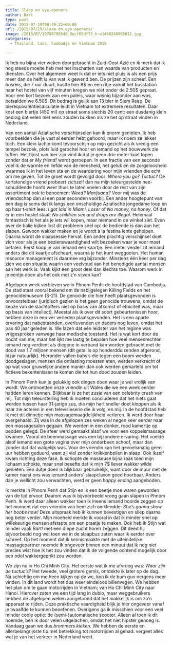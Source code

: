 ```yaml
---
title: Slaap en eye-openers
author: Bart
type: post
date: 2015-07-19T00:49:22+00:00
url: /2015/07/19/slaap-en-eye-openers/
image: /2015/07/19788796545_9ecf89df73_h-e1468248968612.jpg
categories:
  - Thailand, Laos, Cambodja en Vietnam 2015

---
```

Ik heb nu bijna vier weken doorgebracht in Zuid-Oost Azië en ik merk dat ik nog steeds moeite heb met het inschatten van waarde van producten en diensten. Over het algemeen weet ik dat er iets niet pluis is als een prijs meer dan de helft is van wat ik gewend ben. De prijzen zijn scheef. Een busreis, die 7 uur duurt, kostte hier 8$ en een ritje vanuit het busstation naar het hostel van vijf minuten kregen we niet onder de 2.50$ gepraat. Voor een kort bezoek aan een paleis, waar weinig bijzonder aan was, betaalden we 6.50$. Dit bedrag is gelijk aan 13 bier in Siem Reap. De bierequivalentiecalculatie leidt in Vietnam tot extremere resultaten. Daar kost een biertje (450 ml) op straat soms slechts 20 cent: een dusdanig klein bedrag dat velen niet eens zouden bukken als ze het op straat vinden in Nederland.

Van een aantal Aziatische verschijnselen kan ik enorm genieten. Ik heb voorbeelden die je vast al eerder hebt gehoord, maar ik noem ze lekker toch. Een klein lachje komt tevoorschijn op mijn gezicht als ik vredig een tempel bezoek, plots luid gerochel hoor en iemand op het bouwwerk zie tuffen. Het fijnst van hier zijn vind ik dat je geen drie meter kunt lopen zonder dat er _My friend!_ wordt geroepen. In een fractie van een seconde voel ik de warmte en liefde van de mensheid, het geluk en de zorgeloosheid waarmee ik in het leven sta en de waardering voor mijn vrienden die echt om me geven. Tot de groet wordt gevolgd door: _Where you go? Tuctuc?_ De kortstondige vriend probeert zichzelf dan na mijn teleurgestelde nee-schuddende hoofd weer thuis te laten voelen door de rest van zijn assortiment ook te benoemen: _Weed? Marijuana?_ Voor mij was de vriendschap dan al een paar seconden voorbij. Een ander hoogtepunt van een dag is soms dat ik langs een onschuldige Aziatische jongedame loop en op haar t-shirt lees: _I got laid in Miami_, _Loser_ of _No money, no honey_. Of dat er in een hostel staat: _No children sex and drugs are illegal_. Helemaal fantastisch is het als je iets wil kopen, maar niemand in de winkel ziet. Even over de balie kijken lost dit probleem snel op: de bediende is dan aan het slapen. Gewoon wakker maken en je wordt à la festina lente geholpen. Daarna wordt de slaapsessie hervat. Een ander prachtig verschijnsel doet zich voor als je een bezienswaardigheid wilt bezoeken waar je voor moet betalen. Eerst koop je van iemand een kaartje. Een meter verder zit iemand anders die dit kaartje afscheurt, waarna je het kunt weggooien. Het human resource management is daarmee erg bijzonder. Minstens één keer per dag zien we een situatie waarin een veelvoud van het benodigde aantal mensen aan het werk is. Vaak kijkt een groot deel dan slechts toe. Waarom werk in je eentje doen als het ook met z&#8217;n vijven kan?

Afgelopen week verbleven we in Phnom Penh: de hoofdstad van Cambodja. De stad staat vooral bekend om de nabijgelegen Killing Fields en het genocidemuseum (S-21). De genocide die hier heeft plaatsgevonden is onvoorstelbaar (juridisch gezien is het geen genocide trouwens, omdat de keuze van de slachtoffers niet op basis van afkomst of etniciteit was, maar op basis van intellect). Meestal als ik over dit soort gebeurtenissen hoor, hebben deze in een ver verleden plaatsgevonden. Het is een aparte ervaring dat nabestaanden, overlevenden en daders nog leven, omdat het pas 40 jaar geleden is. We lazen dat één leidster van het regime was vrijgesproken vanwege haar medische toestand. Het is wat kort door de bocht van me, maar het lijkt me lastig te bepalen hoe veel mensenrechten iemand nog verdient als diegene in verband kan worden gebracht met de dood van 1.7 miljoen mensen (dit getal is op honderdduizenden afgerond, bizar natuurlijk). Hieronder vallen baby&#8217;s die tegen een boom werden doodgeslagen, mensen die ontlasting moesten eten, werden verkracht of op wat voor gruwelijke andere manier dan ook werden gemarteld om tot fictieve bekentenissen te komen die tot hun dood zouden leiden.

In Phnom Penh kun je gelukkig ook dingen doen waar je wel vrolijk van wordt. We ontmoetten onze vriendin uit Wales die we een week eerder hadden leren kennen. Blijkbaar is ze het zusje van een celebrity crush van mij. Tot mijn teleurstelling heb ik moeten concluderen dat het niets gaat worden tussen haar 31-jarige zus, die mijn hart sneller doet kloppen als ik haar zie acteren in een televisieserie die ik volg, en mij. In de hoofdstad heb ik met dit dinnetje mijn massagemaagdelijkheid verloren. Ik werd door haar overgehaald. Zij was in de afgelopen zes weken al negen keer eerder naar een massagesalon gegaan. We werden in een donker, rood kamertje op bedden gelegd. De sfeer werd gemaakt alsof we voor een koppelsmassage kwamen. Vooral de beenmassage was een bijzondere ervaring. Het voelde alsof iemand een grote vagina over mijn onderbeen schoof, maar dan zonder dat dat walgelijk was. Voor de vriendin kan het gevoelsmatig geen uur hebben geduurd, want zij viel zonder knikkenbollen in slaap. Ook ikzelf kwam richting deze fase. Ik schopte de masseuse bijna raak toen mijn lichaam schokte, maar snel besefte dat ik mijn 7$ liever wakker wilde genieten. Een dutje doen is blijkbaar gebruikelijk, want door de muur met de kamer naast ons was iemand anders&#8217; slaapclaxon goed hoorbaar. Anders dan je wellicht zou verwachten, werd er geen _happy ending_ aangeboden.

Ik merkte in Phnom Penh dat Stijn en ik een beetje moe waren geworden van de tijd ervoor. Daarom was ik bijvoorbeeld vroeg gaan slapen in Phnom Penh. Ik werd daar alleen wakker toen ik ineens iemand hoorde zeggen op het moment dat een vriendin van hem zich omkleedde: _She&#8217;s gonna show her boobs now!_ Deze uitspraak heb ik kunnen bevestigen en sliep daarna nog beter verder. Mijn moeheid merkte ik vooral in dat ik minder snel op willekeurige mensen afstapte om een praatje te maken. Ook heb ik Stijn wat minder vaak _Bart!_ met een diepe zucht horen zeggen. Dit deed hij bijvoorbeeld nog wel toen we in de slaapbus zaten waar ik eerder over schreef. Op het moment dat ik kennismaakte met de uiteindelijke massagepartner noemde ik ongeveer binnen een minuut dat ik nog niet precies wist hoe ik het zou vinden dat ik de volgende ochtend mogelijk door een odol wakkergeprikt zou worden.

We zijn nu in Ho Chi Minh City. Het eerste wat ik me afvroeg was: _Waar zijn de tuctuc&#8217;s?_ Het tweede, veel grotere gemis, ontdekte ik later op de dag. Na schichtig om me heen kijken op de wc, kon ik de bum gun nergens meer vinden. In dit land wordt het dus weer eindeloos billenvegen. We hebben het plan om te gaan motorrijden in Vietnam; van Ho Chi Minh City naar Hanoi. Hierover zaten we een tijd lang in dubio, maar weggebruikers hebben de afgelopen weken aangetoond dat het makkelijk is om zo&#8217;n apparaat te rijden. Deze praktische vaardigheid blijk je hier ongeveer vanaf je twaalfde te kunnen beoefenen. Overigens ga ik misschien voor een veel minder coole optie: de (semi-)automatische scooter. Alleen al toen ik dit noemde, ben ik door velen uitgelachen, omdat het niet hipster genoeg is. Vandaag gaan we dus _brommers kieken_. We hebben de eerste en allerbelangrijkste tip met betrekking tot motorrijden al gehad: vergeet alles wat je van het verkeer in Nederland weet.
